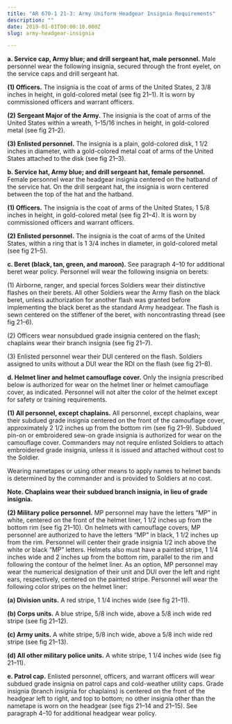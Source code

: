 ```yaml
---
title: "AR 670-1 21-3: Army Uniform Headgear Insignia Requirements"
description: ""
date: 2019-01-01T00:00:10.000Z
slug: army-headgear-insignia

---
```


<strong>a. Service cap, Army blue; and drill sergeant hat, male personnel.</strong> Male personnel wear the following insignia, secured through the front eyelet, on the service caps and drill sergeant hat.

<strong>(1) Officers.</strong> The insignia is the coat of arms of the United States, 2 3/8 inches in height, in gold-colored metal (see fig 21–1). It is worn by commissioned officers and warrant officers.

<strong>(2) Sergeant Major of the Army.</strong> The insignia is the coat of arms of the United States within a wreath, 1–15/16 inches in height, in gold-colored metal (see fig 21–2).

<strong>(3) Enlisted personnel.</strong> The insignia is a plain, gold-colored disk, 1 1/2 inches in diameter, with a gold-colored metal coat of arms of the United States attached to the disk (see fig 21–3).

<strong>b. Service hat, Army blue; and drill sergeant hat, female personnel.</strong> Female personnel wear the headgear insignia
centered on the hatband of the service hat. On the drill sergeant hat, the insignia is worn centered between the top of the hat and the hatband.

<strong>(1) Officers.</strong> The insignia is the coat of arms of the United States, 1 5/8 inches in height, in gold-colored metal (see fig 21–4). It is worn by commissioned officers and warrant officers.

<strong>(2) Enlisted personnel.</strong> The insignia is the coat of arms of the United States, within a ring that is 1 3/4 inches in diameter, in gold-colored metal (see fig 21–5).

<strong>c. Beret (black, tan, green, and maroon).</strong> See paragraph 4–10 for additional beret wear policy. Personnel will wear the following insignia on berets:

(1) Airborne, ranger, and special forces Soldiers wear their distinctive flashes on their berets. All other Soldiers wear the Army flash on the black beret, unless authorization for another flash was granted before implementing the black beret as the standard Army headgear. The flash is sewn centered on the stiffener of the beret, with noncontrasting thread (see fig 21–6).

(2) Officers wear nonsubdued grade insignia centered on the flash; chaplains wear their branch insignia (see fig 21–7).

(3) Enlisted personnel wear their DUI centered on the flash. Soldiers assigned to units without a DUI wear the RDI on the flash (see fig 21–8).

<strong>d. Helmet liner and helmet camouflage cover.</strong> Only the insignia prescribed below is authorized for wear on the helmet liner or helmet camouflage cover, as indicated. Personnel will not alter the color of the helmet except for safety or training requirements.

<strong>(1) All personnel, except chaplains.</strong> All personnel, except chaplains, wear their subdued grade insignia centered on the front of the camouflage cover, approximately 2 1/2 inches up from the bottom rim (see fig 21–9). Subdued pin-on or embroidered sew-on grade insignia is authorized for wear on the camouflage cover. Commanders may not require enlisted Soldiers to attach embroidered grade insignia, unless it is issued and attached without cost to the Soldier.

Wearing nametapes or using other means to apply names to helmet bands is determined by the commander and is provided to Soldiers at no cost.

<strong>Note. Chaplains wear their subdued branch insignia, in lieu of grade insignia.</strong>

<strong>(2) Military police personnel.</strong> MP personnel may have the letters “MP” in white, centered on the front of the helmet liner, 1 1/2 inches up from the bottom rim (see fig 21–10). On helmets with camouflage covers, MP personnel are authorized to have the letters “MP” in black, 1 1/2 inches up from the rim. Personnel will center their grade insignia 1/2 inch above the white or black “MP” letters. Helmets also must have a painted stripe, 1 1/4 inches wide and 2 inches up from the bottom rim, parallel to the rim and following the contour of the helmet liner. As an option, MP personnel may wear the numerical designation of their unit and DUI over the left and right ears, respectively, centered on the painted stripe. Personnel will wear the following color stripes on the helmet liner:

<strong>(a) Division units.</strong> A red stripe, 1 1/4 inches wide (see fig 21–11).

<strong>(b) Corps units.</strong> A blue stripe, 5/8 inch wide, above a 5/8 inch wide red stripe (see fig 21–12).

<strong>(c) Army units.</strong> A white stripe, 5/8 inch wide, above a 5/8 inch wide red stripe (see fig 21–13).

<strong>(d) All other military police units.</strong> A white stripe, 1 1/4 inches wide (see fig 21–11).

<strong>e. Patrol cap.</strong> Enlisted personnel, officers, and warrant officers will wear subdued grade insignia on patrol caps and cold-weather utility caps. Grade insignia (branch insignia for chaplains) is centered on the front of the headgear left to right, and top to bottom; no other insignia other than the nametape is worn on the headgear (see figs 21–14 and 21–15). See paragraph 4–10 for additional headgear wear policy.

